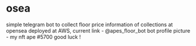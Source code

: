 # osea
simple telegram bot to collect floor price information of collections at opensea 
deployed at AWS, current link - @apes_floor_bot
bot profile picture - my nft ape #5700
good luck !
